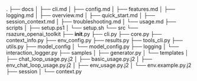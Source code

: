.
├── docs
│   ├── cli.md
│   ├── config.md
│   ├── features.md
│   ├── logging.md
│   ├── overview.md
│   ├── quick_start.md
│   ├── session_context.md
│   ├── troubleshooting.md
│   └── usage.md
├── scripts
│   ├── setup.ps1
│   └── setup.sh
└── src
    └── rsazure_openai_toolkit
        ├── __init__.py
        ├── cli.py
        ├── core.py
        ├── context_info.py
        ├── env_config.py
        ├── results.py
        ├── tools_cli.py
        ├── utils.py
        ├── model_config
        │   └── model_config.py
        ├── logging
        │   └── interaction_logger.py
        ├── samples
        │   ├── generator.py
        │   └── templates
        │       ├── chat_loop_usage.py.j2
        │       ├── basic_usage.py.j2
        │       ├── env_chat_loop_usage.py.j2
        │       ├── env_usage.py.j2
        │       └── env.example.py.j2
        ├── session
        │   └── context.py
